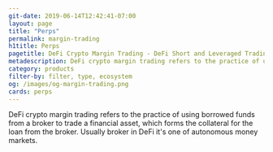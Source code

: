 ```yaml
---
git-date: 2019-06-14T12:42:41-07:00
layout: page
title: "Perps"
permalink: margin-trading
h1title: Perps
pagetitle: DeFi Crypto Margin Trading - DeFi Short and Leveraged Trading Platforms
metadescription: DeFi crypto margin trading refers to the practice of using borrowed funds from a broker to trade a financial asset, which forms the collateral for the loan from the broker.
category: products
filter-by: filter, type, ecosystem
og: /images/og-margin-trading.png
cards: perps
---
```


DeFi crypto margin trading refers to the practice of using borrowed funds from a broker to trade a financial asset, which forms the collateral for the loan from the broker. Usually broker in DeFi it's one of autonomous money markets.
